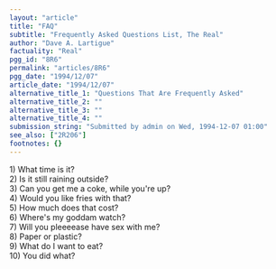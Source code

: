 ```yaml
---
layout: "article"
title: "FAQ"
subtitle: "Frequently Asked Questions List, The Real"
author: "Dave A. Lartigue"
factuality: "Real"
pgg_id: "8R6"
permalink: "articles/8R6"
pgg_date: "1994/12/07"
article_date: "1994/12/07"
alternative_title_1: "Questions That Are Frequently Asked"
alternative_title_2: ""
alternative_title_3: ""
alternative_title_4: ""
submission_string: "Submitted by admin on Wed, 1994-12-07 01:00"
see_also: ["2R206"]
footnotes: {}
---
```

<div>
<p>1) What time is it?<br>
2) Is it still raining outside?<br>
3) Can you get me a coke, while you're up?<br>
4) Would you like fries with that?<br>
5) How much does that cost?<br>
6) Where's my goddam watch?<br>
7) Will you pleeeease have sex with me?<br>
8) Paper or plastic?<br>
9) What do I want to eat?<br>
10) You did what?</p>
</div>
